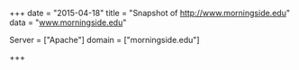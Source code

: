
+++
date = "2015-04-18"
title = "Snapshot of http://www.morningside.edu"
data = "www.morningside.edu"

Server = ["Apache"]
domain = ["morningside.edu"]


+++
#
